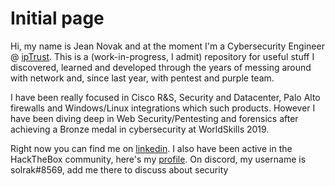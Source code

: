 # Initial page

Hi, my name is Jean Novak and at the moment I'm a Cybersecurity Engineer @ [ipTrust](https://www.iptrust.com.br). This is a \(work-in-progress, I admit\) repository for useful stuff I discovered, learned and developed through the years of messing around with network and, since last year, with pentest and purple team.

I have been really focused in Cisco R&S, Security and Datacenter, Palo Alto firewalls and Windows/Linux integrations which such products. However I have been diving deep in Web Security/Pentesting and forensics after achieving a Bronze medal in cybersecurity at WorldSkills 2019.

Right now you can find me on [linkedin](https://www.linkedin.com/in/jeannovak). I also have been active in the HackTheBox community, here's my [profile](https://www.hackthebox.eu/home/users/profile/58822). On discord, my username is solrak\#8569, add me there to discuss about security

